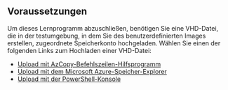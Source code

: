 ## <a name="prerequisites"></a>Voraussetzungen 
Um dieses Lernprogramm abzuschließen, benötigen Sie eine VHD-Datei, die in der testumgebung, in dem Sie des benutzerdefinierten Images erstellen, zugeordnete Speicherkonto hochgeladen. Wählen Sie einen der folgenden Links zum Hochladen einer VHD-Datei:

- [Upload mit AzCopy-Befehlszeilen-Hilfsprogramm](../articles/devtest-lab/devtest-lab-upload-vhd-using-azcopy.md)
- [Upload mit dem Microsoft Azure-Speicher-Explorer](../articles/devtest-lab/devtest-lab-upload-vhd-using-storage-explorer.md)
- [Upload mit der PowerShell-Konsole](../articles/devtest-lab/devtest-lab-upload-vhd-using-powershell.md)
